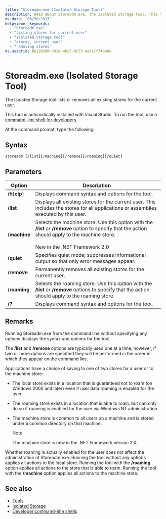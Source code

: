 ```yaml
---
title: "Storeadm.exe (Isolated Storage Tool)"
description: Read about Storeadm.exe, the Isolated Storage tool. This tool lists or removes all existing stores for the current user.
ms.date: "03/30/2017"
helpviewer_keywords: 
  - "Storeadm.exe"
  - "listing stores for current user"
  - "Isolated Storage tool"
  - "stores, current user"
  - "removing stores"
ms.assetid: b81202b8-d91d-4b23-9c53-4a112f74a44a
---
```

# Storeadm.exe (Isolated Storage Tool)

The Isolated Storage tool lists or removes all existing stores for the current user.  
  
 This tool is automatically installed with Visual Studio. To run the tool, use a [command-line shell for developers](/visualstudio/ide/reference/command-prompt-powershell).
  
 At the command prompt, type the following:  
  
## Syntax  
  
```console  
storeadm [/list][/machine][/remove][/roaming][/quiet]  
```  
  
## Parameters  
  
|Option|Description|  
|------------|-----------------|  
|**/h**[**elp**]|Displays command syntax and options for the tool.|  
|**/list**|Displays all existing stores for the current user. This includes the stores for all applications or assemblies executed by this user.|  
|**/machine**|Selects the machine store. Use this option with the **/list** or **/remove** option to specify that the action should apply to the machine store.<br /><br /> New in the .NET Framework 2.0|  
|**/quiet**|Specifies quiet mode; suppresses informational output so that only error messages appear.|  
|**/remove**|Permanently removes all existing stores for the current user.|  
|**/roaming**|Selects the roaming store. Use this option with the **/list** or **/remove** options to specify that the action should apply to the roaming store.|  
|**/?**|Displays command syntax and options for the tool.|  
  
## Remarks  

 Running Storeadm.exe from the command line without specifying any options displays the syntax and options for the tool.  
  
 The **/list** and **/remove** options are typically used one at a time; however, if two or more options are specified they will be performed in the order in which they appear on the command line.  
  
 Applications have a choice of saving to one of two stores for a user or to the machine store:  
  
- The local store exists in a location that is guaranteed not to roam (on Windows 2000 and later) even if user data roaming is enabled for the user.  
  
- The roaming store exists in a location that is able to roam, but can only do so if roaming is enabled for the user via Windows NT administration.  
  
- The machine store is common to all users on a machine and is stored under a common directory on that machine.  
  
    > [!NOTE]
    > The machine store is new in the .NET Framework version 2.0.  
  
 Whether roaming is actually enabled for the user does not affect the administration of Storeadm.exe. Running the tool without any options applies all actions to the local store. Running the tool with the **/roaming** option applies all actions to the store that is able to roam. Running the tool with the **/machine** option applies all actions to the machine store.  
  
## See also

- [Tools](index.md)
- [Isolated Storage](../../standard/io/isolated-storage.md)
- [Developer command-line shells](/visualstudio/ide/reference/command-prompt-powershell)
